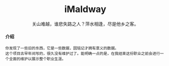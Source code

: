 <h1 align="center">iMaldway</h1>
<p align="center">关山难越，谁悲失路之人？萍水相逢，尽是他乡之客。</p>

#### 介绍

    你发现了一些旧的东西，它是一些数据，因铭记才拥有意义的数据。
    这个项目古早年间写的，很久没有维护过了。能明确一点的是，在我结束这份职业之前会进行一个全面的维护以展示整个职业生涯。
